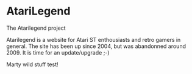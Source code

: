 # AtariLegend
The Atarilegend project

Atarilegend is a website for Atari ST enthousiasts and retro gamers in general. The site has been up since 2004, but was abandonned around 2009. It is time for an update/upgrade ;-)

Marty wild stuff test!
